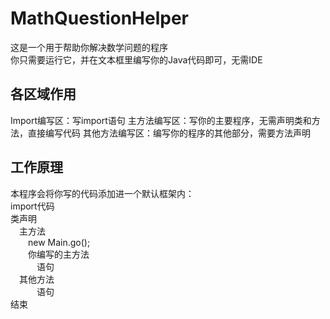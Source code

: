 # MathQuestionHelper
这是一个用于帮助你解决数学问题的程序  
你只需要运行它，并在文本框里编写你的Java代码即可，无需IDE  
## 各区域作用
Import编写区：写import语句
主方法编写区：写你的主要程序，无需声明类和方法，直接编写代码
其他方法编写区：编写你的程序的其他部分，需要方法声明
## 工作原理
本程序会将你写的代码添加进一个默认框架内：  
import代码  
类声明  
&emsp;主方法  
&emsp;&emsp;new Main.go();  
&emsp;&emsp;你编写的主方法  
&emsp;&emsp;&emsp;语句  
&emsp;其他方法  
&emsp;&emsp;&emsp;语句  
结束

